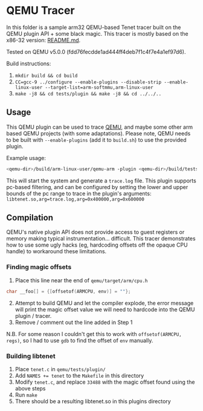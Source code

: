 # QEMU Tracer

In this folder is a sample arm32 QEMU-based Tenet tracer built on the QEMU plugin API + some black magic. This tracer is mostly based on the x86-32 version: [README.md](../x86-32/README.md).

Tested on QEMU v5.0.0 (fdd76fecdde1ad444ff4deb7f1c4f7e4a1ef97d6).

Build instructions:

1. `mkdir build && cd build`
2. `CC=gcc-9 ../configure --enable-plugins --disable-strip --enable-linux-user --target-list=arm-softmmu,arm-linux-user`
3. `make -j8 && cd tests/plugin && make -j8 && cd ../../..`

## Usage

This QEMU plugin can be used to trace [QEMU](https://gitlab.com/qemu-project/qemu), and maybe some other arm based QEMU projects (with some adaptations). Please note, QEMU needs to be built with `--enable-plugins` (add it to `build.sh`) to use the provided plugin.

Example usage:

```bash
<qemu-dir>/build/arm-linux-user/qemu-arm -plugin <qemu-dir>/build/tests/plugin/libtenet.so
```

This will start the system and generate a `trace.log` file. This plugin supports pc-based filtering, and can be configured by setting the lower and upper bounds of the pc range to trace in the plugin's arguments: `libtenet.so,arg=trace.log,arg=0x400000,arg=0x600000`

## Compilation

QEMU's native plugin API does not provide access to guest registers or memory making typical instrumentation... difficult. This tracer demonstrates how to use some ugly hacks (eg, hardcoding offsets off the opaque CPU handle) to workaround these limitations.

### Finding magic offsets

1. Place this line near the end of `qemu/target/arm/cpu.h`

 ```c
 char __foo[] = {[offsetof(ARMCPU, env)] = ""};
 ```

2. Attempt to build QEMU and let the compiler explode, the error message will print the magic offset value we will need to hardcode into the QEMU plugin / tracer.
3. Remove / comment out the line added in Step 1

N.B. For some reason I couldn't get this to work with `offsetof(ARMCPU, regs)`, so I had to use `gdb` to find the offset of `env` manually.

### Building libtenet

1. Place `tenet.c` in `qemu/tests/plugin/`
2. Add `NAMES += tenet` to the `Makefile` in this directory
3. Modify `tenet.c`, and replace `33488` with the magic offset found using the above steps
4. Run `make`
5. There should be a resulting libtenet.so in this plugins directory
